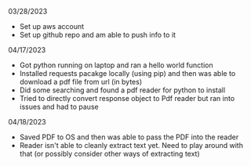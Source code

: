 03/28/2023
- Set up aws account
- Set up github repo and am able to push info to it

04/17/2023
- Got python running on laptop and ran a hello world function
- Installed requests pacakge locally (using pip) and then was able to download a pdf file from url (in bytes)
- Did some searching and found a pdf reader for python to install 
- Tried to directly convert response object to Pdf reader but ran into issues and had to pause

04/18/2023
- Saved PDF to OS and then was able to pass the PDF into the reader 
- Reader isn't able to cleanly extract text yet. Need to play around with that (or possibly consider other ways of extracting text)